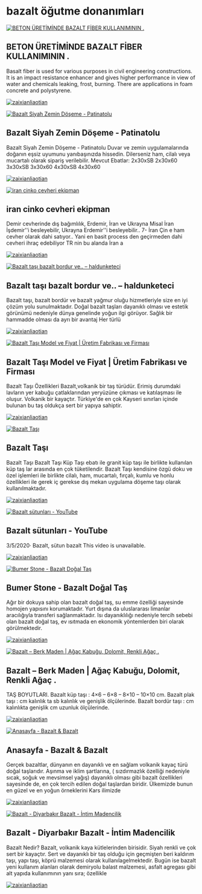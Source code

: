 # bazalt öğutme donanımları
<a href="https://mnn.zoosnet.net/LR/Chatpre.aspx?id=MNN94995150&p=https://topgrinding.com/" target="_blank">![BETON ÜRETİMİNDE BAZALT FİBER KULLANIMININ .](https://github.com/technlg/images/blob/main/32.jpg)</a>
## BETON ÜRETİMİNDE BAZALT FİBER KULLANIMININ .
Basalt fiber is used for various purposes in civil engineering constructions. It is an impact resistance enhancer and gives higher performance in view of water and chemicals leaking, frost, burning. There are applications in foam concrete and polystyrene.
<a href="https://mnn.zoosnet.net/LR/Chatpre.aspx?id=MNN94995150&p=https://topgrinding.com/" target="_blank"><img src="https://github.com/technlg/images/raw/main/chat11.jpg" alt="zaixianliaotian"/></a><a href="//whatsapp.shibangsoft.com/WhatsApp.php" ><img src="https://github.com/technlg/images/raw/main/chat11.png" alt=""></a>
<a href="https://mnn.zoosnet.net/LR/Chatpre.aspx?id=MNN94995150&p=https://topgrinding.com/" target="_blank">![Bazalt Siyah Zemin Döşeme - Patinatolu](https://github.com/technlg/images/blob/main/5.jpg)</a>
## Bazalt Siyah Zemin Döşeme - Patinatolu
Bazalt Siyah Zemin Döşeme - Patinatolu Duvar ve zemin uygulamalarında doğanın eşsiz uyumunu yanıbaşınızda hissedin. Dilerseniz ham, cilalı veya mucartalı olarak sipariş verilebilir. Mevcut Ebatlar: 2x30xSB 2x30x60 3x30xSB 3x30x60 4x30xSB 4x30x60
<a href="https://mnn.zoosnet.net/LR/Chatpre.aspx?id=MNN94995150&p=https://topgrinding.com/" target="_blank"><img src="https://github.com/technlg/images/raw/main/chat11.jpg" alt="zaixianliaotian"/></a><a href="//whatsapp.shibangsoft.com/WhatsApp.php" ><img src="https://github.com/technlg/images/raw/main/chat11.png" alt=""></a>
<a href="https://mnn.zoosnet.net/LR/Chatpre.aspx?id=MNN94995150&p=https://topgrinding.com/" target="_blank">![iran cinko cevheri ekipman](https://github.com/technlg/images/blob/main/27.jpg)</a>
## iran cinko cevheri ekipman
Demir cevherinde dış bağımlılık, Erdemir, İran ve Ukrayna Misal İran İşdemir''i besleyebilir, Ukrayna Erdemir''i besleyebilir.. 7- İran Çin e ham cevher olarak dahi satıyor.. Yani en basit process den geçirmeden dahi cevheri ihraç edebiliyor TR nin bu alanda İran a 
<a href="https://mnn.zoosnet.net/LR/Chatpre.aspx?id=MNN94995150&p=https://topgrinding.com/" target="_blank"><img src="https://github.com/technlg/images/raw/main/chat11.jpg" alt="zaixianliaotian"/></a><a href="//whatsapp.shibangsoft.com/WhatsApp.php" ><img src="https://github.com/technlg/images/raw/main/chat11.png" alt=""></a>
<a href="https://mnn.zoosnet.net/LR/Chatpre.aspx?id=MNN94995150&p=https://topgrinding.com/" target="_blank">![Bazalt taşı bazalt bordur ve.. – haldunketeci](https://github.com/technlg/images/blob/main/38.jpg)</a>
## Bazalt taşı bazalt bordur ve.. – haldunketeci
Bazalt taşı, bazalt bordür ve bazalt yağmur oluğu hizmetleriyle size en iyi çözüm yolu sunulmaktadır. Doğal bazalt taşları dayanıklı olması ve estetik görünümü nedeniyle dünya genelinde yoğun ilgi görüyor. Sağlık bir hammadde olması da ayrı bir avantaj Her türlü 
<a href="https://mnn.zoosnet.net/LR/Chatpre.aspx?id=MNN94995150&p=https://topgrinding.com/" target="_blank"><img src="https://github.com/technlg/images/raw/main/chat11.jpg" alt="zaixianliaotian"/></a><a href="//whatsapp.shibangsoft.com/WhatsApp.php" ><img src="https://github.com/technlg/images/raw/main/chat11.png" alt=""></a>
<a href="https://mnn.zoosnet.net/LR/Chatpre.aspx?id=MNN94995150&p=https://topgrinding.com/" target="_blank">![Bazalt Taşı Model ve Fiyat | Üretim Fabrikası ve Firması](https://github.com/technlg/images/blob/main/63.jpg)</a>
## Bazalt Taşı Model ve Fiyat | Üretim Fabrikası ve Firması
Bazalt Taşı Özellikleri Bazalt,volkanik bir taş türüdür. Erimiş durumdaki lavların yer kabuğu çatlaklarından yeryüzüne çıkması ve katılaşması ile oluşur. Volkanik bir kayaçtır. Türkiye'de en çok Kayseri sınırları içinde bulunan bu taş oldukça sert bir yapıya sahiptir.
<a href="https://mnn.zoosnet.net/LR/Chatpre.aspx?id=MNN94995150&p=https://topgrinding.com/" target="_blank"><img src="https://github.com/technlg/images/raw/main/chat11.jpg" alt="zaixianliaotian"/></a><a href="//whatsapp.shibangsoft.com/WhatsApp.php" ><img src="https://github.com/technlg/images/raw/main/chat11.png" alt=""></a>
<a href="https://mnn.zoosnet.net/LR/Chatpre.aspx?id=MNN94995150&p=https://topgrinding.com/" target="_blank">![Bazalt Taşı](https://github.com/technlg/images/blob/main/39.jpg)</a>
## Bazalt Taşı
Bazalt Taşı Bazalt Taşı Küp Taşı ebatı ile granit küp taşı ile birlikte kullanılan küp taş lar arasında en çok tüketilendir. Bazalt Taşı kendisine özgü doku ve özel işlemleri ile birlikte cilalı, ham, mucartalı, fırçalı, kumlu ve honlu özellikleri ile gerek iç gerekse dış mekan uygulama döşeme taşı olarak kullanılmaktadır.
<a href="https://mnn.zoosnet.net/LR/Chatpre.aspx?id=MNN94995150&p=https://topgrinding.com/" target="_blank"><img src="https://github.com/technlg/images/raw/main/chat11.jpg" alt="zaixianliaotian"/></a><a href="//whatsapp.shibangsoft.com/WhatsApp.php" ><img src="https://github.com/technlg/images/raw/main/chat11.png" alt=""></a>
<a href="https://mnn.zoosnet.net/LR/Chatpre.aspx?id=MNN94995150&p=https://topgrinding.com/" target="_blank">![Bazalt sütunları - YouTube](https://github.com/technlg/images/blob/main/59.jpg)</a>
## Bazalt sütunları - YouTube
3/5/2020· Bazalt, sütun bazalt This video is unavailable.
<a href="https://mnn.zoosnet.net/LR/Chatpre.aspx?id=MNN94995150&p=https://topgrinding.com/" target="_blank"><img src="https://github.com/technlg/images/raw/main/chat11.jpg" alt="zaixianliaotian"/></a><a href="//whatsapp.shibangsoft.com/WhatsApp.php" ><img src="https://github.com/technlg/images/raw/main/chat11.png" alt=""></a>
<a href="https://mnn.zoosnet.net/LR/Chatpre.aspx?id=MNN94995150&p=https://topgrinding.com/" target="_blank">![Bumer Stone - Bazalt Doğal Taş](https://github.com/technlg/images/blob/main/40.jpg)</a>
## Bumer Stone - Bazalt Doğal Taş
Ağır bir dokuya sahip olan bazalt doğal taş, su emme özelliği sayesinde homojen yapısını korumaktadır. Yurt dışına da uluslararası limanlar aracılığıyla transferi sağlanmaktadır. Isı dayanıklılığı nedeniyle tercih sebebi olan bazalt doğal taş, ev ısıtmada en ekonomik yöntemlerden biri olarak görülmektedir.
<a href="https://mnn.zoosnet.net/LR/Chatpre.aspx?id=MNN94995150&p=https://topgrinding.com/" target="_blank"><img src="https://github.com/technlg/images/raw/main/chat11.jpg" alt="zaixianliaotian"/></a><a href="//whatsapp.shibangsoft.com/WhatsApp.php" ><img src="https://github.com/technlg/images/raw/main/chat11.png" alt=""></a>
<a href="https://mnn.zoosnet.net/LR/Chatpre.aspx?id=MNN94995150&p=https://topgrinding.com/" target="_blank">![Bazalt – Berk Maden | Ağaç Kabuğu, Dolomit, Renkli Ağaç .](https://github.com/technlg/images/blob/main/49.jpg)</a>
## Bazalt – Berk Maden | Ağaç Kabuğu, Dolomit, Renkli Ağaç .
TAŞ BOYUTLARI. Bazalt küp taşı : 4×6 – 6×8 – 8×10 – 10×10 cm. Bazalt plak taşı : cm kalınlık ta sb kalınlık ve genişlik ölçülerinde. Bazalt bordür taşı : cm kalınlıkta genişlik cm uzunluk ölçülerinde.
<a href="https://mnn.zoosnet.net/LR/Chatpre.aspx?id=MNN94995150&p=https://topgrinding.com/" target="_blank"><img src="https://github.com/technlg/images/raw/main/chat11.jpg" alt="zaixianliaotian"/></a><a href="//whatsapp.shibangsoft.com/WhatsApp.php" ><img src="https://github.com/technlg/images/raw/main/chat11.png" alt=""></a>
<a href="https://mnn.zoosnet.net/LR/Chatpre.aspx?id=MNN94995150&p=https://topgrinding.com/" target="_blank">![Anasayfa - Bazalt & Bazalt](https://github.com/technlg/images/blob/main/8.jpg)</a>
## Anasayfa - Bazalt & Bazalt
Gerçek bazaltlar, dünyanın en dayanıklı ve en sağlam volkanik kayaç türü doğal taşlarıdır. Aşınma ve iklim şartlarına, ( sızdırmazlık özelliği nedeniyle sıcak, soğuk ve mevsimsel yağış) dayanıklı olması gibi bazalt özellikleri sayesinde de, en çok tercih edilen doğal taşlardan biridir. Ülkemizde bunun en güzel ve en yoğun örneklerini Kars ilimizde 
<a href="https://mnn.zoosnet.net/LR/Chatpre.aspx?id=MNN94995150&p=https://topgrinding.com/" target="_blank"><img src="https://github.com/technlg/images/raw/main/chat11.jpg" alt="zaixianliaotian"/></a><a href="//whatsapp.shibangsoft.com/WhatsApp.php" ><img src="https://github.com/technlg/images/raw/main/chat11.png" alt=""></a>
<a href="https://mnn.zoosnet.net/LR/Chatpre.aspx?id=MNN94995150&p=https://topgrinding.com/" target="_blank">![Bazalt - Diyarbakır Bazalt - İntim Madencilik](https://github.com/technlg/images/blob/main/21.jpg)</a>
## Bazalt - Diyarbakır Bazalt - İntim Madencilik
Bazalt Nedir? Bazalt, volkanik kaya kütlelerinden birisidir. Siyah renkli ve çok sert bir kayaçtır. Sert ve dayanıklı bir taş olduğu için geçmişten beri kaldırım taşı, yapı taşı, köprü malzemesi olarak kullanılagelmektedir. Bugün ise bazalt yeni kullanım alanları olarak demiryolu balast malzemesi, asfalt agregası gibi alt yapıda kullanımının yanı sıra; özellikle 
<a href="https://mnn.zoosnet.net/LR/Chatpre.aspx?id=MNN94995150&p=https://topgrinding.com/" target="_blank"><img src="https://github.com/technlg/images/raw/main/chat11.jpg" alt="zaixianliaotian"/></a><a href="//whatsapp.shibangsoft.com/WhatsApp.php" ><img src="https://github.com/technlg/images/raw/main/chat11.png" alt=""></a>
